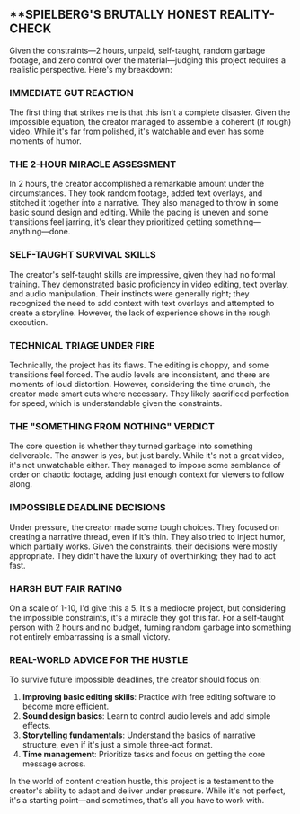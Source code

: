 ## **SPIELBERG'S BRUTALLY HONEST REALITY-CHECK

Given the constraints—2 hours, unpaid, self-taught, random garbage footage, and zero control over the material—judging this project requires a realistic perspective. Here's my breakdown:

### **IMMEDIATE GUT REACTION**
The first thing that strikes me is that this isn't a complete disaster. Given the impossible equation, the creator managed to assemble a coherent (if rough) video. While it's far from polished, it's watchable and even has some moments of humor.

### **THE 2-HOUR MIRACLE ASSESSMENT**
In 2 hours, the creator accomplished a remarkable amount under the circumstances. They took random footage, added text overlays, and stitched it together into a narrative. They also managed to throw in some basic sound design and editing. While the pacing is uneven and some transitions feel jarring, it's clear they prioritized getting something—anything—done.

### **SELF-TAUGHT SURVIVAL SKILLS**
The creator's self-taught skills are impressive, given they had no formal training. They demonstrated basic proficiency in video editing, text overlay, and audio manipulation. Their instincts were generally right; they recognized the need to add context with text overlays and attempted to create a storyline. However, the lack of experience shows in the rough execution.

### **TECHNICAL TRIAGE UNDER FIRE**
Technically, the project has its flaws. The editing is choppy, and some transitions feel forced. The audio levels are inconsistent, and there are moments of loud distortion. However, considering the time crunch, the creator made smart cuts where necessary. They likely sacrificed perfection for speed, which is understandable given the constraints.

### **THE "SOMETHING FROM NOTHING" VERDICT**
The core question is whether they turned garbage into something deliverable. The answer is yes, but just barely. While it's not a great video, it's not unwatchable either. They managed to impose some semblance of order on chaotic footage, adding just enough context for viewers to follow along.

### **IMPOSSIBLE DEADLINE DECISIONS**
Under pressure, the creator made some tough choices. They focused on creating a narrative thread, even if it's thin. They also tried to inject humor, which partially works. Given the constraints, their decisions were mostly appropriate. They didn't have the luxury of overthinking; they had to act fast.

### **HARSH BUT FAIR RATING**
On a scale of 1-10, I'd give this a 5. It's a mediocre project, but considering the impossible constraints, it's a miracle they got this far. For a self-taught person with 2 hours and no budget, turning random garbage into something not entirely embarrassing is a small victory.

### **REAL-WORLD ADVICE FOR THE HUSTLE**
To survive future impossible deadlines, the creator should focus on:

1. **Improving basic editing skills**: Practice with free editing software to become more efficient.
2. **Sound design basics**: Learn to control audio levels and add simple effects.
3. **Storytelling fundamentals**: Understand the basics of narrative structure, even if it's just a simple three-act format.
4. **Time management**: Prioritize tasks and focus on getting the core message across.

In the world of content creation hustle, this project is a testament to the creator's ability to adapt and deliver under pressure. While it's not perfect, it's a starting point—and sometimes, that's all you have to work with.